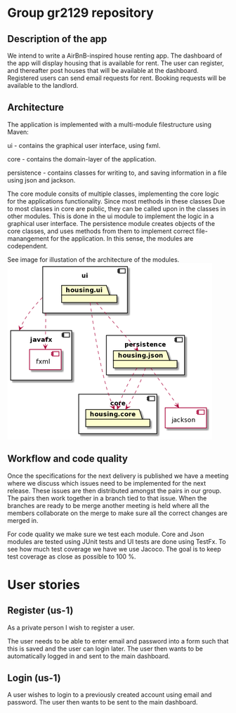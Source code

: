 # Group gr2129 repository

## Description of the app

We intend to write a AirBnB-inspired house renting app.
The dashboard of the app will display housing that is available for rent.
The user can register, and thereafter post houses that will be available at the dashboard.
Registered users can send email requests for rent.
Booking requests will be available to the landlord.

## Architecture

The application is implemented with a multi-module filestructure using Maven:

ui - contains the graphical user interface, using fxml.

core - contains the domain-layer of the application.

persistence - contains classes for writing to, and saving information in a file using json and jackson.

The core module consits of multiple classes, implementing the core logic for the applications functionality. Since most methods in these classes Due to most classes in core are public, they can be called upon in the classes in other modules. This is done in the ui module to implement the logic in a graphical user interface. The persistence module creates objects of the core classes, and uses methods from them to implement correct file-manangement for the application. In this sense, the modules are codependent.

See image for illustation of the architecture of the modules.  
![diagram](diagram.png)

## Workflow and code quality

Once the specifications for the next delivery is published we have a meeting where we discuss which issues need to be implemented for the next release. These issues are then distributed amongst the pairs in our group. The pairs then work together in a branch tied to that issue. When the branches are ready to be merge another meeting is held where all the members collaborate on the merge to make sure all the correct changes are merged in.

For code quality we make sure we test each module. Core and Json modules are tested using JUnit tests and UI tests are done using TestFx. To see how much test coverage we have we use Jacoco. The goal is to keep test coverage as close as possible to 100 %.

# User stories

## Register (us-1)

As a private person I wish to register a user.

The user needs to be able to enter email and password into a form such that this is saved
and the user can login later. The user then wants to be automatically logged in and sent
to the main dashboard.

## Login (us-1)

A user wishes to login to a previously created account using email and password.
The user then wants to be sent to the main dashboard.
